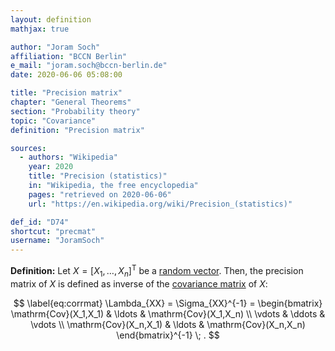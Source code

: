 ```yaml
---
layout: definition
mathjax: true

author: "Joram Soch"
affiliation: "BCCN Berlin"
e_mail: "joram.soch@bccn-berlin.de"
date: 2020-06-06 05:08:00

title: "Precision matrix"
chapter: "General Theorems"
section: "Probability theory"
topic: "Covariance"
definition: "Precision matrix"

sources:
  - authors: "Wikipedia"
    year: 2020
    title: "Precision (statistics)"
    in: "Wikipedia, the free encyclopedia"
    pages: "retrieved on 2020-06-06"
    url: "https://en.wikipedia.org/wiki/Precision_(statistics)"

def_id: "D74"
shortcut: "precmat"
username: "JoramSoch"
---
```



**Definition:** Let $X = [X_1, \ldots, X_n]^\mathrm{T}$ be a [random vector](/D/rvec). Then, the precision matrix of $X$ is defined as inverse of the [covariance matrix](/D/covmat) of $X$:

$$ \label{eq:corrmat}
\Lambda_{XX} = \Sigma_{XX}^{-1} =
\begin{bmatrix}
\mathrm{Cov}(X_1,X_1) & \ldots & \mathrm{Cov}(X_1,X_n) \\
\vdots & \ddots & \vdots \\
\mathrm{Cov}(X_n,X_1) & \ldots & \mathrm{Cov}(X_n,X_n)
\end{bmatrix}^{-1} \; .
$$